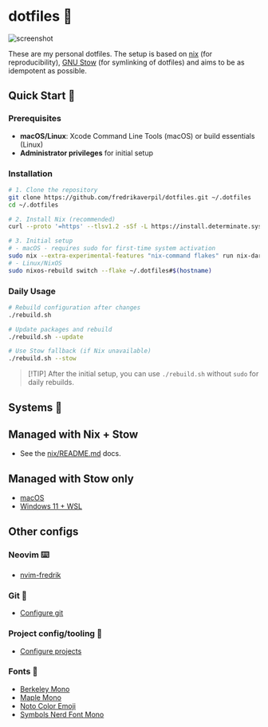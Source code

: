 # dotfiles 🍩

![screenshot](https://github.com/user-attachments/assets/ef833ca0-3d39-4a7c-94af-0f76afb96e6b)

These are my personal dotfiles. The setup is based on [nix](https://nixos.org)
(for reproducibility), [GNU Stow](https://www.gnu.org/software/stow/) (for
symlinking of dotfiles) and aims to be as idempotent as possible.

## Quick Start 🚀

### Prerequisites

- **macOS/Linux**: Xcode Command Line Tools (macOS) or build essentials (Linux)
- **Administrator privileges** for initial setup

### Installation

```bash
# 1. Clone the repository
git clone https://github.com/fredrikaverpil/dotfiles.git ~/.dotfiles
cd ~/.dotfiles

# 2. Install Nix (recommended)
curl --proto '=https' --tlsv1.2 -sSf -L https://install.determinate.systems/nix | sh -s -- install

# 3. Initial setup
# - macOS - requires sudo for first-time system activation
sudo nix --extra-experimental-features "nix-command flakes" run nix-darwin -- switch --flake ~/.dotfiles#$(hostname)
# - Linux/NixOS
sudo nixos-rebuild switch --flake ~/.dotfiles#$(hostname)
```

### Daily Usage

```bash
# Rebuild configuration after changes
./rebuild.sh

# Update packages and rebuild
./rebuild.sh --update

# Use Stow fallback (if Nix unavailable)
./rebuild.sh --stow
```

> [!TIP] After the initial setup, you can use `./rebuild.sh` without `sudo` for
> daily rebuilds.

## Systems 🚀

## Managed with Nix + Stow

- See the [nix/README.md](nix/README.md) docs.

## Managed with Stow only

- [macOS](README_MACOS.md)
- [Windows 11 + WSL](README_WIN_WSL.md)

## Other configs

### Neovim ⌨️

- [nvim-fredrik](nvim-fredrik/README.md)

### Git 🐙

- [Configure git](README_GIT.md)

### Project config/tooling 🧢

- [Configure projects](README_PROJECT.md)

### Fonts 💯

- [Berkeley Mono](https://berkeleygraphics.com/typefaces/berkeley-mono)
- [Maple Mono](https://github.com/subframe7536/maple-font)
- [Noto Color Emoji](https://fonts.google.com/noto/specimen/Noto+Color+Emoji)
- [Symbols Nerd Font Mono](https://github.com/ryanoasis/nerd-fonts)
